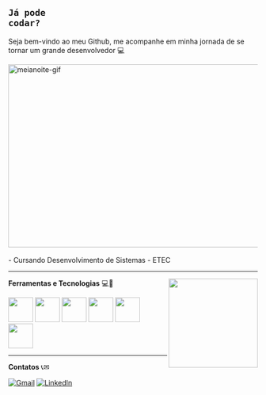 ## <code style="color : name_color">Já pode codar?</code>

Seja bem-vindo ao meu Github, me acompanhe em minha jornada de se tornar um grande desenvolvedor :computer:

<div align="left">
  <img loading="lazy" src="https://i.pinimg.com/originals/e1/7a/b9/e17ab9681bec36303a67cd0e13a7b170.gif" alt="meianoite-gif" width="900px" height="370px"> <!--512x300 tamanho ideal-->
</div>
<br>
- Cursando Desenvolvimento de Sistemas - ETEC

---
<a align="right" href="https://github.com/MR1C10" >
  <img align="right" loading="lazy" height="180cm" src="https://github-readme-stats.vercel.app/api/top-langs/?username=MR1C10&layout=compact&langs_count=7&theme=dracula"/>
</a>
  
<p align="left">
  <strong style= "font-size= large">Ferramentas e Tecnologias</strong> 💻🚀
</p>
<div align="left" padding="4px">
  <img src="https://cdn.jsdelivr.net/gh/devicons/devicon@latest/icons/python/python-original.svg" style= "width: 50px; heigth: 50px" />
  <img src="https://cdn.jsdelivr.net/gh/devicons/devicon@latest/icons/csharp/csharp-original.svg" style= "width: 50px; heigth: 50px"/>
  <img src="https://cdn.jsdelivr.net/gh/devicons/devicon@latest/icons/css3/css3-original.svg" style= "width: 50px; heigth: 50px" />
  <img src="https://cdn.jsdelivr.net/gh/devicons/devicon@latest/icons/html5/html5-original.svg" style= "width: 50px; heigth: 50px" />
  <img src="https://cdn.jsdelivr.net/gh/devicons/devicon@latest/icons/javascript/javascript-original.svg" style= "width: 50px; heigth: 50px" />
  <br>
  <img src="https://cdn.jsdelivr.net/gh/devicons/devicon@latest/icons/git/git-plain.svg" style= "width: 50px; heigth: 50px" />
</div>

---

<p align="left">
  <strong>Contatos</strong> 📞✉
</p>

<div align="left">
  <a href="mailto:rafaelalvessantana0401@gmail.com" title="Gmail">
  <img src="https://img.shields.io/badge/-Gmail-FF0000?style=flat-square&labelColor=FF0000&logo=gmail&logoColor=white&link=rafaelalvessantana0401@gmail.com" alt="Gmail"/></a>
  <a href="https://www.linkedin.com/in/rafalvs" title="LinkedIn">
  <img src="https://img.shields.io/badge/-Linkedin-0e76a8?style=flat-square&logo=Linkedin&logoColor=white&link=https://www.linkedin.com/in/rafalvs" alt="LinkedIn"/></a>
</div>


<!--
<a align="right" href="https://github.com/MR1C10" >
  <img align="right" loading="lazy" height="180em" src=https://github-readme-stats.vercel.app/api/top-langs/?username=MR1C10&hide=html&layout=compact&theme=dracula />
</a>
-->
